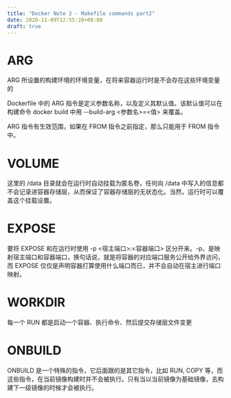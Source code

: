 ```yaml
---
title: "Docker Note 2 - Makefile commands part2"
date: 2020-11-09T12:55:28+08:00
draft: true
---
```


# ARG

ARG 所设置的构建环境的环境变量，在将来容器运行时是不会存在这些环境变量的


Dockerfile 中的 ARG 指令是定义参数名称，以及定义其默认值。该默认值可以在构建命令 docker build 中用 --build-arg <参数名>=<值> 来覆盖。

ARG 指令有生效范围，如果在 FROM 指令之前指定，那么只能用于 FROM 指令中。


# VOLUME

这里的 /data 目录就会在运行时自动挂载为匿名卷，任何向 /data 中写入的信息都不会记录进容器存储层，从而保证了容器存储层的无状态化。当然，运行时可以覆盖这个挂载设置。

# EXPOSE

要将 EXPOSE 和在运行时使用 -p <宿主端口>:<容器端口> 区分开来。-p，是映射宿主端口和容器端口，换句话说，就是将容器的对应端口服务公开给外界访问，而 EXPOSE 仅仅是声明容器打算使用什么端口而已，并不会自动在宿主进行端口映射。

# WORKDIR

每一个 RUN 都是启动一个容器、执行命令、然后提交存储层文件变更

# ONBUILD

ONBUILD 是一个特殊的指令，它后面跟的是其它指令，比如 RUN, COPY 等，而这些指令，在当前镜像构建时并不会被执行。只有当以当前镜像为基础镜像，去构建下一级镜像的时候才会被执行。